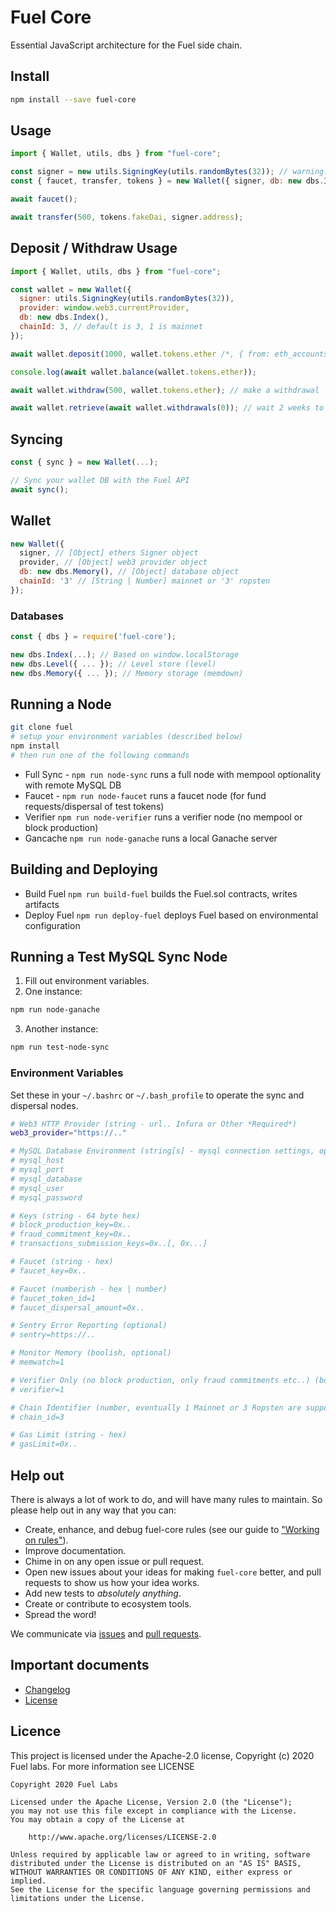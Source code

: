 # Fuel Core

Essential JavaScript architecture for the Fuel side chain.

## Install

```sh
npm install --save fuel-core
```

## Usage

```js
import { Wallet, utils, dbs } from "fuel-core";

const signer = new utils.SigningKey(utils.randomBytes(32)); // warning: not secure entropy generation..
const { faucet, transfer, tokens } = new Wallet({ signer, db: new dbs.Index() });

await faucet();

await transfer(500, tokens.fakeDai, signer.address);
```

## Deposit / Withdraw Usage

```js
import { Wallet, utils, dbs } from "fuel-core";

const wallet = new Wallet({
  signer: utils.SigningKey(utils.randomBytes(32)),
  provider: window.web3.currentProvider,
  db: new dbs.Index(),
  chainId: 3, // default is 3, 1 is mainnet
});

await wallet.deposit(1000, wallet.tokens.ether /*, { from: eth_accounts[0] } */);

console.log(await wallet.balance(wallet.tokens.ether));

await wallet.withdraw(500, wallet.tokens.ether); // make a withdrawal

await wallet.retrieve(await wallet.withdrawals(0)); // wait 2 weeks to fire this..
```

## Syncing

```js
const { sync } = new Wallet(...);

// Sync your wallet DB with the Fuel API
await sync();
```

## Wallet

```js
new Wallet({
  signer, // [Object] ethers Signer object
  provider, // [Object] web3 provider object
  db: new dbs.Memory(), // [Object] database object
  chainId: '3' // [String | Number] mainnet or '3' ropsten
});
```

### Databases

```js
const { dbs } = require('fuel-core');

new dbs.Index(...); // Based on window.localStorage
new dbs.Level({ ... }); // Level store (level)
new dbs.Memory({ ... }); // Memory storage (memdown)
```

## Running a Node

```sh
git clone fuel
# setup your environment variables (described below)
npm install
# then run one of the following commands
```

- Full Sync - `npm run node-sync` runs a full node with mempool optionality with remote MySQL DB
- Faucet - `npm run node-faucet` runs a faucet node (for fund requests/dispersal of test tokens)
- Verifier `npm run node-verifier` runs a verifier node (no mempool or block production)
- Gancache `npm run node-ganache` runs a local Ganache server

## Building and Deploying

- Build Fuel `npm run build-fuel` builds the Fuel.sol contracts, writes artifacts
- Deploy Fuel `npm run deploy-fuel` deploys Fuel based on environmental configuration

## Running a Test MySQL Sync Node

1) Fill out environment variables.
2) One instance:
```sh
npm run node-ganache
```
3) Another instance:
```sh
npm run test-node-sync
```

### Environment Variables

Set these in your `~/.bashrc` or `~/.bash_profile` to operate the sync and dispersal nodes.

```sh
# Web3 HTTP Provider (string - url.. Infura or Other *Required*)
web3_provider="https://.."

# MySQL Database Environment (string[s] - mysql connection settings, optional for sync or verifier nodes)
# mysql_host
# mysql_port
# mysql_database
# mysql_user
# mysql_password

# Keys (string - 64 byte hex)
# block_production_key=0x..
# fraud_commitment_key=0x..
# transactions_submission_keys=0x..[, 0x...]

# Faucet (string - hex)
# faucet_key=0x..

# Faucet (numberish - hex | number)
# faucet_token_id=1
# faucet_dispersal_amount=0x..

# Sentry Error Reporting (optional)
# sentry=https://..

# Monitor Memory (boolish, optional)
# memwatch=1

# Verifier Only (no block production, only fraud commitments etc..) (boolish, optional)
# verifier=1

# Chain Identifier (number, eventually 1 Mainnet or 3 Ropsten are supported, default: 3)
# chain_id=3

# Gas Limit (string - hex)
# gasLimit=0x..
```

## Help out

There is always a lot of work to do, and will have many rules to maintain. So please help out in any way that you can:

- Create, enhance, and debug fuel-core rules (see our guide to ["Working on rules"](./.github/CONTRIBUTING.md)).
- Improve documentation.
- Chime in on any open issue or pull request.
- Open new issues about your ideas for making `fuel-core` better, and pull requests to show us how your idea works.
- Add new tests to *absolutely anything*.
- Create or contribute to ecosystem tools.
- Spread the word!

We communicate via [issues](https://github.com/fuellabs/fuel-core/issues) and [pull requests](https://github.com/fuellabs/fuel-core/pulls).

## Important documents

- [Changelog](CHANGE_LOG.md)
- [License](https://raw.githubusercontent.com/fuellabs/fuel-core/master/LICENSE)

## Licence

This project is licensed under the Apache-2.0 license, Copyright (c) 2020 Fuel labs. For more information see LICENSE

```
Copyright 2020 Fuel Labs

Licensed under the Apache License, Version 2.0 (the "License");
you may not use this file except in compliance with the License.
You may obtain a copy of the License at

    http://www.apache.org/licenses/LICENSE-2.0

Unless required by applicable law or agreed to in writing, software
distributed under the License is distributed on an "AS IS" BASIS,
WITHOUT WARRANTIES OR CONDITIONS OF ANY KIND, either express or implied.
See the License for the specific language governing permissions and
limitations under the License.
```
